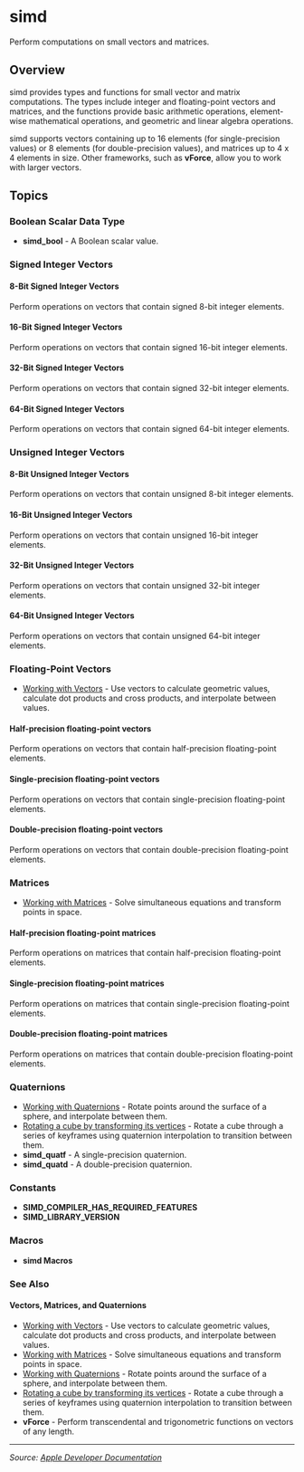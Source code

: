# simd

Perform computations on small vectors and matrices.

## Overview

simd provides types and functions for small vector and matrix computations. The types include integer and floating-point vectors and matrices, and the functions provide basic arithmetic operations, element-wise mathematical operations, and geometric and linear algebra operations.

simd supports vectors containing up to 16 elements (for single-precision values) or 8 elements (for double-precision values), and matrices up to 4 x 4 elements in size. Other frameworks, such as **vForce**, allow you to work with larger vectors.

## Topics

### Boolean Scalar Data Type
- **simd_bool** - A Boolean scalar value.

### Signed Integer Vectors

#### 8-Bit Signed Integer Vectors
Perform operations on vectors that contain signed 8-bit integer elements.

#### 16-Bit Signed Integer Vectors
Perform operations on vectors that contain signed 16-bit integer elements.

#### 32-Bit Signed Integer Vectors
Perform operations on vectors that contain signed 32-bit integer elements.

#### 64-Bit Signed Integer Vectors
Perform operations on vectors that contain signed 64-bit integer elements.

### Unsigned Integer Vectors

#### 8-Bit Unsigned Integer Vectors
Perform operations on vectors that contain unsigned 8-bit integer elements.

#### 16-Bit Unsigned Integer Vectors
Perform operations on vectors that contain unsigned 16-bit integer elements.

#### 32-Bit Unsigned Integer Vectors
Perform operations on vectors that contain unsigned 32-bit integer elements.

#### 64-Bit Unsigned Integer Vectors
Perform operations on vectors that contain unsigned 64-bit integer elements.

### Floating-Point Vectors
- [Working with Vectors](https://developer.apple.com/documentation/accelerate/working_with_vectors) - Use vectors to calculate geometric values, calculate dot products and cross products, and interpolate between values.

#### Half-precision floating-point vectors
Perform operations on vectors that contain half-precision floating-point elements.

#### Single-precision floating-point vectors
Perform operations on vectors that contain single-precision floating-point elements.

#### Double-precision floating-point vectors
Perform operations on vectors that contain double-precision floating-point elements.

### Matrices
- [Working with Matrices](https://developer.apple.com/documentation/accelerate/working_with_matrices) - Solve simultaneous equations and transform points in space.

#### Half-precision floating-point matrices
Perform operations on matrices that contain half-precision floating-point elements.

#### Single-precision floating-point matrices
Perform operations on matrices that contain single-precision floating-point elements.

#### Double-precision floating-point matrices
Perform operations on matrices that contain double-precision floating-point elements.

### Quaternions
- [Working with Quaternions](https://developer.apple.com/documentation/accelerate/working_with_quaternions) - Rotate points around the surface of a sphere, and interpolate between them.
- [Rotating a cube by transforming its vertices](https://developer.apple.com/documentation/accelerate/rotating_a_cube_by_transforming_its_vertices) - Rotate a cube through a series of keyframes using quaternion interpolation to transition between them.
- **simd_quatf** - A single-precision quaternion.
- **simd_quatd** - A double-precision quaternion.

### Constants
- **SIMD_COMPILER_HAS_REQUIRED_FEATURES**
- **SIMD_LIBRARY_VERSION**

### Macros
- **simd Macros**

### See Also
#### Vectors, Matrices, and Quaternions
- [Working with Vectors](https://developer.apple.com/documentation/accelerate/working_with_vectors) - Use vectors to calculate geometric values, calculate dot products and cross products, and interpolate between values.
- [Working with Matrices](https://developer.apple.com/documentation/accelerate/working_with_matrices) - Solve simultaneous equations and transform points in space.
- [Working with Quaternions](https://developer.apple.com/documentation/accelerate/working_with_quaternions) - Rotate points around the surface of a sphere, and interpolate between them.
- [Rotating a cube by transforming its vertices](https://developer.apple.com/documentation/accelerate/rotating_a_cube_by_transforming_its_vertices) - Rotate a cube through a series of keyframes using quaternion interpolation to transition between them.
- **vForce** - Perform transcendental and trigonometric functions on vectors of any length.

---

*Source: [Apple Developer Documentation](https://developer.apple.com/documentation/Accelerate/simd-library)*